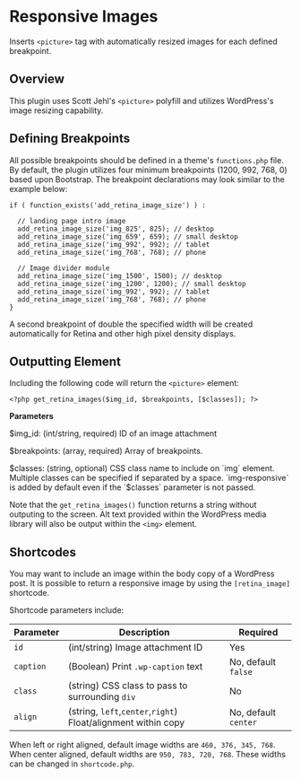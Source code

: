 Responsive Images
=================
Inserts `<picture>` tag with automatically resized images for each defined breakpoint.

## Overview
This plugin uses Scott Jehl's `<picture>` polyfill and utilizes WordPress's image resizing capability.

## Defining Breakpoints
All possible breakpoints should be defined in a theme's `functions.php` file.  By default, the plugin utilizes four minimum breakpoints (1200, 992, 768, 0) based upon Bootstrap. The breakpoint declarations may look similar to the example below:

```
if ( function_exists('add_retina_image_size') ) :

  // landing page intro image
  add_retina_image_size('img_825', 825); // desktop
  add_retina_image_size('img_659', 659); // small desktop
  add_retina_image_size('img_992', 992); // tablet
  add_retina_image_size('img_768', 768); // phone

  // Image divider module
  add_retina_image_size('img_1500', 1500); // desktop
  add_retina_image_size('img_1200', 1200); // small desktop
  add_retina_image_size('img_992', 992); // tablet
  add_retina_image_size('img_768', 768); // phone
}
```

A second breakpoint of double the specified width will be created automatically for Retina and other high pixel density displays.

## Outputting <picture> Element
Including the following code will return the `<picture>` element:

```<?php get_retina_images($img_id, $breakpoints, [$classes]); ?>```

**Parameters**

$img_id: (int/string, required) ID of an image attachment

$breakpoints: (array, required) Array of breakpoints.

$classes: (string, optional) CSS class name to include on `img` element.  Multiple classes can be specified if separated by a space.  `img-responsive` is added by default even if the `$classes` parameter is not passed.

Note that the `get_retina_images()` function returns a string without outputing to the screen. Alt text provided within the WordPress media library will also be output within the `<img>` element.

## Shortcodes
You may want to include an image within the body copy of a WordPress post.  It is possible to return a responsive image by using the `[retina_image]` shortcode.

Shortcode parameters include:

| Parameter | Description                                                   | Required            |
| --------- | ------------------------------------------------------------- | --------------------|
| `id`      | (int/string) Image attachment ID                              | Yes                 |
| `caption` | (Boolean) Print `.wp-caption` text                            | No, default `false` |
| `class`   | (string) CSS class to pass to surrounding `div`               | No                  |
| `align`   | (string, `left`,`center`,`right`) Float/alignment within copy | No, default `center`|

When left or right aligned, default image widths are `460, 376, 345, 768`.  When center aligned, default widths are `950, 783, 720, 768`.  These widths can be changed in `shortcode.php`.
